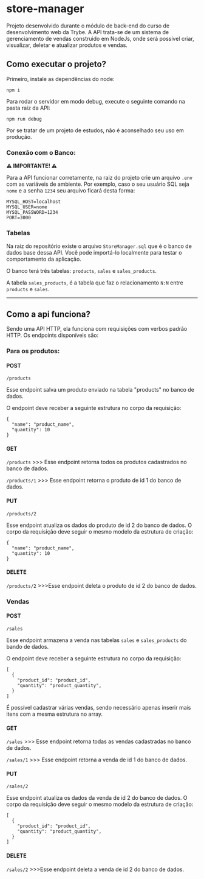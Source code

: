 # store-manager

Projeto desenvolvido durante o módulo de back-end do curso de desenvolvimento web da Trybe.
A API trata-se de um sistema de gerenciamento de vendas construido em NodeJs, onde será possível criar, visualizar, deletar e atualizar produtos e vendas.

## Como executar o projeto?

Primeiro, instale as dependências do node:

`npm i`

Para rodar o servidor em modo debug, execute o seguinte comando na pasta raiz da API:

`npm run debug`

Por se tratar de um projeto de estudos, não é aconselhado seu uso em produção.

### Conexão com o Banco:

**⚠️ IMPORTANTE! ⚠️**

Para a API funcionar corretamente, na raiz do projeto crie um arquivo `.env` com as variáveis de ambiente. Por exemplo, caso o seu usuário SQL seja `nome` e a senha `1234` seu arquivo ficará desta forma:

```
MYSQL_HOST=localhost
MYSQL_USER=nome
MYSQL_PASSWORD=1234
PORT=3000
```

### Tabelas

Na raiz do repositório existe o arquivo `StoreManager.sql` que é o banco de dados base dessa API. Você pode importá-lo localmente para testar o comportamento da aplicação.

O banco terá três tabelas: `products`, `sales` e `sales_products`.

A tabela `sales_products`, é a tabela que faz o relacionamento `N:N` entre `products` e `sales`.

---

## Como a api funciona?

Sendo uma API HTTP, ela funciona com requisições com verbos padrão HTTP. Os endpoints disponíveis são:

### Para os produtos:

#### POST

`/products`

Esse endpoint salva um produto enviado na tabela "products" no banco de dados.

O endpoint deve receber a seguinte estrutura no corpo da requisição:

```
{
  "name": "product_name",
  "quantity": 10
}
```

#### GET

`/products` >>> Esse endpoint retorna todos os produtos cadastrados no banco de dados.

`/products/1` >>> Esse endpoint retorna o produto de id 1 do banco de dados.

#### PUT

`/products/2`

Esse endpoint atualiza os dados do produto de id 2 do banco de dados.
O corpo da requisição deve seguir o mesmo modelo da estrutura de criação:

```
{
  "name": "product_name",
  "quantity": 10
}
```

#### DELETE

`/products/2` >>>Esse endpoint deleta o produto de id 2 do banco de dados.

### Vendas

#### POST

`/sales`

Esse endpoint armazena a venda nas tabelas `sales` e `sales_products` do bando de dados.

O endpoint deve receber a seguinte estrutura no corpo da requisição:

```
[
  {
    "product_id": "product_id",
    "quantity": "product_quantity",
  }
]
```

É possível cadastrar várias vendas, sendo necessário apenas inserir mais itens com a mesma estrutura no array.

#### GET 

`/sales` >>> Esse endpoint retorna todas as vendas cadastradas no banco de dados.

`/sales/1` >>> Esse endpoint retorna a venda de id 1 do banco de dados.

#### PUT

`/sales/2`

Esse endpoint atualiza os dados da venda de id 2 do banco de dados.
O corpo da requisição deve seguir o mesmo modelo da estrutura de criação:

```
[
  {
    "product_id": "product_id",
    "quantity": "product_quantity",
  }
]
```

#### DELETE

`/sales/2` >>>Esse endpoint deleta a venda de id 2 do banco de dados.
